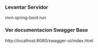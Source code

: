 ### Levantar Servidor

mvn spring-boot:run

### Ver documentacion Swagger Base 

http://localhost:8080/swagger-ui/index.html

